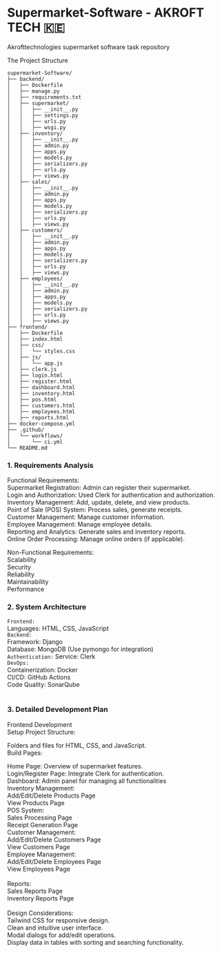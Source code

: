 # Supermarket-Software - AKROFT TECH 🇰🇪
Akrofttechnologies supermarket software task repository

The Project Structure
```
supermarket-Software/
├── backend/
│   ├── Dockerfile
│   ├── manage.py
│   ├── requirements.txt
│   ├── supermarket/
│   │   ├── __init__.py
│   │   ├── settings.py
│   │   ├── urls.py
│   │   ├── wsgi.py
│   ├── inventory/
│   │   ├── __init__.py
│   │   ├── admin.py
│   │   ├── apps.py
│   │   ├── models.py
│   │   ├── serializers.py
│   │   ├── urls.py
│   │   ├── views.py
│   ├── sales/
│   │   ├── __init__.py
│   │   ├── admin.py
│   │   ├── apps.py
│   │   ├── models.py
│   │   ├── serializers.py
│   │   ├── urls.py
│   │   ├── views.py
│   ├── customers/
│   │   ├── __init__.py
│   │   ├── admin.py
│   │   ├── apps.py
│   │   ├── models.py
│   │   ├── serializers.py
│   │   ├── urls.py
│   │   ├── views.py
│   ├── employees/
│   │   ├── __init__.py
│   │   ├── admin.py
│   │   ├── apps.py
│   │   ├── models.py
│   │   ├── serializers.py
│   │   ├── urls.py
│   │   ├── views.py
├── frontend/
│   ├── Dockerfile
│   ├── index.html
│   ├── css/
│   │   └── styles.css
│   ├── js/
│   │   └── app.js
│   ├── clerk.js
│   ├── login.html
│   ├── register.html
│   ├── dashboard.html
│   ├── inventory.html
│   ├── pos.html
│   ├── customers.html
│   ├── employees.html
│   ├── reports.html
├── docker-compose.yml
├── .github/
│   └── workflows/
│       └── ci.yml
└── README.md
```

### 1. Requirements Analysis
Functional Requirements:<br>
Supermarket Registration: Admin can register their supermarket.<br>
Login and Authorization: Used Clerk for authentication and authorization.<br>
Inventory Management: Add, update, delete, and view products.<br>
Point of Sale (POS) System: Process sales, generate receipts.<br>
Customer Management: Manage customer information.<br>
Employee Management: Manage employee details.<br>
Reporting and Analytics: Generate sales and inventory reports.<br>
Online Order Processing: Manage online orders (if applicable).<br>

Non-Functional Requirements:<br>
Scalability<br>
Security<br>
Reliability<br>
Maintainability<br>
Performance<br>
### 2. System Architecture
```Frontend:```<br>
Languages: HTML, CSS, JavaScript <br>
```Backend:```<br>
Framework: Django<br>
Database: MongoDB (Use pymongo for integration)<br>
```Authentication:```
Service: Clerk<br>
```DevOps:```<br>
Containerization: Docker<br>
CI/CD: GitHub Actions<br>
Code Quality: SonarQube <br><br>
### 3. Detailed Development Plan
Frontend Development<br>
Setup Project Structure:<br>

Folders and files for HTML, CSS, and JavaScript.<br>
Build Pages:<br>

Home Page: Overview of supermarket features.<br>
Login/Register Page: Integrate Clerk for authentication.<br>
Dashboard: Admin panel for managing all functionalities<br>
Inventory Management:<br>
Add/Edit/Delete Products Page<br>
View Products Page
<br>
POS System:<br>
Sales Processing Page<br>
Receipt Generation Page<br>
Customer Management:<br>
Add/Edit/Delete Customers Page<br>
View Customers Page<br>
Employee Management:<br>
Add/Edit/Delete Employees Page<br>
View Employees Page<br>
<br>
Reports:<br>
Sales Reports Page<br>
Inventory Reports Page<br>
<br>
Design Considerations:<br>
Tailwind CSS for responsive design.<br>
Clean and intuitive user interface.<br>
Modal dialogs for add/edit operations.<br>
Display data in tables with sorting and searching functionality.<br>